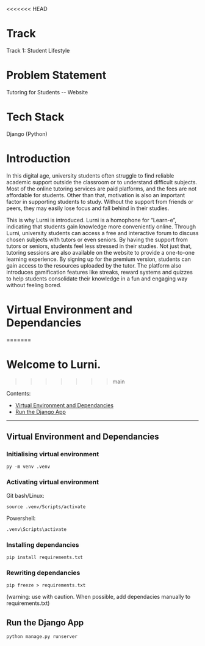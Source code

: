 <<<<<<< HEAD
# Track
Track 1: Student Lifestyle 

# Problem Statement
Tutoring for Students -- Website

# Tech Stack
Django (Python)

# Introduction
In this digital age, university students often struggle to find reliable academic support outside the classroom or to understand difficult subjects. Most of the online tutoring services are paid platforms, and the fees are not affordable for students. Other than that, motivation is also an important factor in supporting students to study. Without the support from friends or peers, they may easily lose focus and fall behind in their studies.

This is why Lurni is introduced. Lurni is a homophone for “Learn-e”, indicating that students gain knowledge more conveniently online. Through Lurni, university students can access a free and interactive forum to discuss chosen subjects with tutors or even seniors. By having the support from tutors or seniors, students feel less stressed in their studies. Not just that, tutoring sessions are also available on the website to provide a one-to-one learning experience. By signing up for the premium version, students can gain access to the resources uploaded by the tutor. The platform also introduces gamification features like streaks, reward systems and quizzes to help students consolidate their knowledge in a fun and engaging way without feeling bored.


# Virtual Environment and Dependancies
=======
# Welcome to Lurni.
>>>>>>> main

Contents:

- [Virtual Environment and Dependancies](#virtual-environment-and-dependancies)
- [Run the Django App](#run-the-django-app)

---

## Virtual Environment and Dependancies

### Initialising virtual environment

`py -m venv .venv`

### Activating virtual environment

Git bash/Linux:

`source .venv/Scripts/activate`

Powershell:

`.venv\Scripts\activate`

### Installing dependancies

`pip install requirements.txt`

### Rewriting dependancies

`pip freeze > requirements.txt`

(warning: use with caution. When possible, add dependacies manually to requirements.txt)

## Run the Django App

`python manage.py runserver`
